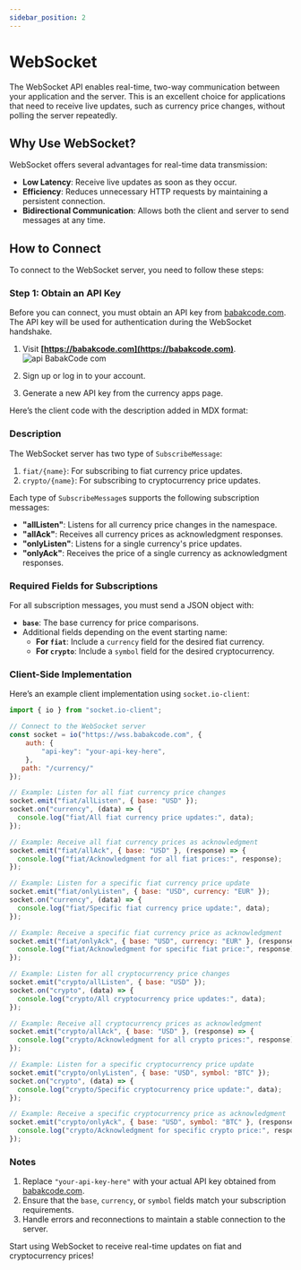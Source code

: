 ```yaml
---
sidebar_position: 2
---
```


# WebSocket

The WebSocket API enables real-time, two-way communication between your application and the server. This is an excellent choice for applications that need to receive live updates, such as currency price changes, without polling the server repeatedly.

## Why Use WebSocket?

WebSocket offers several advantages for real-time data transmission:
- **Low Latency**: Receive live updates as soon as they occur.
- **Efficiency**: Reduces unnecessary HTTP requests by maintaining a persistent connection.
- **Bidirectional Communication**: Allows both the client and server to send messages at any time.

## How to Connect

To connect to the WebSocket server, you need to follow these steps:

### Step 1: Obtain an API Key

Before you can connect, you must obtain an API key from [babakcode.com](https://babakcode.com). The API key will be used for authentication during the WebSocket handshake.

1. Visit **[https://babakcode.com](https://babakcode.com)**.
   ![api BabakCode com](/img/md/api-babakcode-com-01.png)

2. Sign up or log in to your account.
3. Generate a new API key from the currency apps page.


Here’s the client code with the description added in MDX format:

### Description

The WebSocket server has two type of `SubscribeMessage`:
1. `fiat/{name}`: For subscribing to fiat currency price updates.
2. `crypto/{name}`: For subscribing to cryptocurrency price updates.

Each type of `SubscribeMessage`s supports the following subscription messages:
- **"allListen"**: Listens for all currency price changes in the namespace.
- **"allAck"**: Receives all currency prices as acknowledgment responses.
- **"onlyListen"**: Listens for a single currency's price updates.
- **"onlyAck"**: Receives the price of a single currency as acknowledgment responses.

### Required Fields for Subscriptions

For all subscription messages, you must send a JSON object with:
- **`base`**: The base currency for price comparisons.
- Additional fields depending on the event starting name:
  - **For `fiat`**: Include a `currency` field for the desired fiat currency.
  - **For `crypto`**: Include a `symbol` field for the desired cryptocurrency.

### Client-Side Implementation

Here’s an example client implementation using `socket.io-client`:

```javascript
import { io } from "socket.io-client";

// Connect to the WebSocket server
const socket = io("https://wss.babakcode.com", {
    auth: {
        "api-key": "your-api-key-here",
    },
   path: "/currency/"
});

// Example: Listen for all fiat currency price changes
socket.emit("fiat/allListen", { base: "USD" });
socket.on("currency", (data) => {
  console.log("fiat/All fiat currency price updates:", data);
});

// Example: Receive all fiat currency prices as acknowledgment
socket.emit("fiat/allAck", { base: "USD" }, (response) => {
  console.log("fiat/Acknowledgment for all fiat prices:", response);
});

// Example: Listen for a specific fiat currency price update
socket.emit("fiat/onlyListen", { base: "USD", currency: "EUR" });
socket.on("currency", (data) => {
  console.log("fiat/Specific fiat currency price update:", data);
});

// Example: Receive a specific fiat currency price as acknowledgment
socket.emit("fiat/onlyAck", { base: "USD", currency: "EUR" }, (response) => {
  console.log("fiat/Acknowledgment for specific fiat price:", response);
});

// Example: Listen for all cryptocurrency price changes
socket.emit("crypto/allListen", { base: "USD" });
socket.on("crypto", (data) => {
  console.log("crypto/All cryptocurrency price updates:", data);
});

// Example: Receive all cryptocurrency prices as acknowledgment
socket.emit("crypto/allAck", { base: "USD" }, (response) => {
  console.log("crypto/Acknowledgment for all crypto prices:", response);
});

// Example: Listen for a specific cryptocurrency price update
socket.emit("crypto/onlyListen", { base: "USD", symbol: "BTC" });
socket.on("crypto", (data) => {
  console.log("crypto/Specific cryptocurrency price update:", data);
});

// Example: Receive a specific cryptocurrency price as acknowledgment
socket.emit("crypto/onlyAck", { base: "USD", symbol: "BTC" }, (response) => {
  console.log("crypto/Acknowledgment for specific crypto price:", response);
});
```

### Notes
1. Replace `"your-api-key-here"` with your actual API key obtained from [babakcode.com](https://babakcode.com).
2. Ensure that the `base`, `currency`, or `symbol` fields match your subscription requirements.
3. Handle errors and reconnections to maintain a stable connection to the server.

Start using WebSocket to receive real-time updates on fiat and cryptocurrency prices!